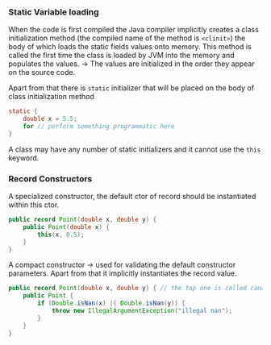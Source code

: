 
### Static Variable loading
When the code is first compiled the Java compiler implicitly creates a class initialization method  (the compiled name of the method is `<clinit>`) the body of which loads the static fields values onto memory. This method is called the first time the class is loaded by JVM into the memory and populates the values.
 -> The values are initialized in the order they appear on the source code.

Apart from that there is `static` initializer that will be placed on the body of class initialization method
```java
static {
	double x = 5.5;
	for // perform something programmatic here
}
```

A class may have any number of static initializers and it cannot use the `this` keyword.


### Record Constructors

A specialized constructor, the default ctor of record should be instantiated within this ctor.
```java
public record Point(double x, double y) {
	public Point(double x) {
		this(x, 0.5);
	}
}
```

A compact constructor -> used for validating the default constructor parameters. Apart from that it implicitly instantiates the record value.
```java
public record Point(double x, double y) { // the top one is called canonical constructor
	public Point {
		if (Double.isNan(x) || Double.isNan(y)) {
			throw new IllegalArgumentException("illegal nan");
		}
	}
}
```

